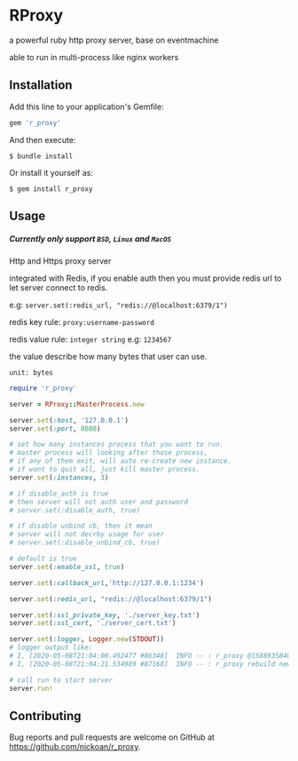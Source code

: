# RProxy

a powerful ruby http proxy server, base on eventmachine

able to run in multi-process like nginx workers
## Installation

Add this line to your application's Gemfile:

```ruby
gem 'r_proxy'
```

And then execute:

    $ bundle install

Or install it yourself as:

    $ gem install r_proxy

## Usage

##### Currently only support `BSD`, `Linux` and `MacOS`

Http and Https proxy server

integrated with Redis, if you enable auth then you must provide redis url
to let server connect to redis.

e.g: `server.set(:redis_url, "redis://@localhost:6379/1")`

redis key rule: `proxy:username-password`

redis value rule: `integer string` e.g: `1234567`

the value describe how many bytes that user can use. 

`unit: bytes`

```ruby
require 'r_proxy'

server = RProxy::MasterProcess.new

server.set(:host, '127.0.0.1')
server.set(:port, 8080)

# set how many instances process that you want to run.
# master process will looking after those process,
# if any of them exit, will auto re-create new instance.
# if want to quit all, just kill master process.
server.set(:instances, 3)

# if disable_auth is true
# then server will not auth user and password
# server.set(:disable_auth, true)

# if disable unbind cb, then it mean
# server will not decrby usage for user
# server.set(:disable_unbind_cb, true)

# default is true 
server.set(:enable_ssl, true) 

server.set(:callback_url,'http://127.0.0.1:1234')

server.set(:redis_url, "redis://@localhost:6379/1")

server.set(:ssl_private_key, './server_key.txt')
server.set(:ssl_cert, './server_cert.txt')

server.set(:logger, Logger.new(STDOUT))
# logger output like:
# I, [2020-05-08T21:04:00.492477 #86348]  INFO -- : r_proxy @1588935840 process start....
# I, [2020-05-08T21:04:21.534989 #87168]  INFO -- : r_proxy rebuild new instance replace @1588935861....

# call run to start server
server.run!
```

## Contributing

Bug reports and pull requests are welcome on GitHub at https://github.com/nickoan/r_proxy.

